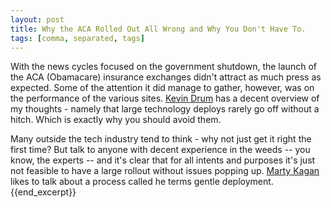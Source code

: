 ```yaml
---
layout: post
title: Why the ACA Rolled Out All Wrong and Why You Don't Have To. 
tags: [comma, separated, tags]
---
```


With the news cycles focused on the government shutdown, the launch of the ACA (Obamacare) insurance exchanges didn't attract as much press as expected. Some of the attention it did manage to gather, however, was on the performance of the various sites. [Kevin Drum](http://about.com) has a decent overview of my thoughts - namely that large technology deploys rarely go off without a hitch. Which is exactly why you should avoid them.

Many outside the tech industry tend to think - why not just get it right the first time? But talk to anyone with decent experience in the weeds -- you know, the experts -- and it's clear that for all intents and purposes it's just not feasible to have a large rollout without issues popping up. 
[Marty Kagan](http://about.com) likes to talk about a process called he terms gentle deployment. {{end_excerpt}}	